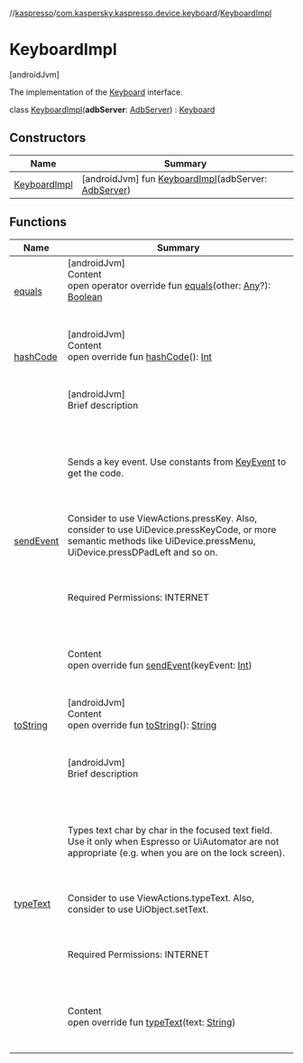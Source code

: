//[kaspresso](../../index.md)/[com.kaspersky.kaspresso.device.keyboard](../index.md)/[KeyboardImpl](index.md)



# KeyboardImpl  
 [androidJvm] 

The implementation of the [Keyboard](../-keyboard/index.md) interface.

class [KeyboardImpl](index.md)(**adbServer**: [AdbServer](../../com.kaspersky.kaspresso.device.server/-adb-server/index.md)) : [Keyboard](../-keyboard/index.md)   


## Constructors  
  
|  Name|  Summary| 
|---|---|
| [KeyboardImpl](-keyboard-impl.md)|  [androidJvm] fun [KeyboardImpl](-keyboard-impl.md)(adbServer: [AdbServer](../../com.kaspersky.kaspresso.device.server/-adb-server/index.md))   <br>


## Functions  
  
|  Name|  Summary| 
|---|---|
| [equals](https://kotlinlang.org/api/latest/jvm/stdlib/kotlin/-any/equals.html)| [androidJvm]  <br>Content  <br>open operator override fun [equals](https://kotlinlang.org/api/latest/jvm/stdlib/kotlin/-any/equals.html)(other: [Any](https://kotlinlang.org/api/latest/jvm/stdlib/kotlin/-any/index.html)?): [Boolean](https://kotlinlang.org/api/latest/jvm/stdlib/kotlin/-boolean/index.html)  <br><br><br>
| [hashCode](https://kotlinlang.org/api/latest/jvm/stdlib/kotlin/-any/hash-code.html)| [androidJvm]  <br>Content  <br>open override fun [hashCode](https://kotlinlang.org/api/latest/jvm/stdlib/kotlin/-any/hash-code.html)(): [Int](https://kotlinlang.org/api/latest/jvm/stdlib/kotlin/-int/index.html)  <br><br><br>
| [sendEvent](send-event.md)| [androidJvm]  <br>Brief description  <br><br><br><br><br>Sends a key event. Use constants from [KeyEvent](https://developer.android.com/reference/kotlin/android/view/KeyEvent.html) to get the code.<br><br><br><br>Consider to use ViewActions.pressKey. Also, consider to use UiDevice.pressKeyCode, or more semantic methods like UiDevice.pressMenu, UiDevice.pressDPadLeft and so on.<br><br><br><br>Required Permissions: INTERNET<br><br><br><br>  <br>Content  <br>open override fun [sendEvent](send-event.md)(keyEvent: [Int](https://kotlinlang.org/api/latest/jvm/stdlib/kotlin/-int/index.html))  <br><br><br>
| [toString](https://kotlinlang.org/api/latest/jvm/stdlib/kotlin/-any/to-string.html)| [androidJvm]  <br>Content  <br>open override fun [toString](https://kotlinlang.org/api/latest/jvm/stdlib/kotlin/-any/to-string.html)(): [String](https://kotlinlang.org/api/latest/jvm/stdlib/kotlin/-string/index.html)  <br><br><br>
| [typeText](type-text.md)| [androidJvm]  <br>Brief description  <br><br><br><br><br>Types text char by char in the focused text field. Use it only when Espresso or UiAutomator are not appropriate (e.g. when you are on the lock screen).<br><br><br><br>Consider to use ViewActions.typeText. Also, consider to use UiObject.setText.<br><br><br><br>Required Permissions: INTERNET<br><br><br><br>  <br>Content  <br>open override fun [typeText](type-text.md)(text: [String](https://kotlinlang.org/api/latest/jvm/stdlib/kotlin/-string/index.html))  <br><br><br>

